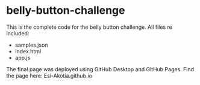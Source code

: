 # belly-button-challenge

This is the complete code for the belly button challenge.
All files re included:
- samples.json
- index.html
- app.js

The final page was deployed using GitHub Desktop and GitHub Pages. Find the page here: Esi-Akotia.github.io